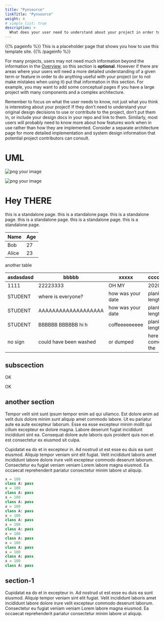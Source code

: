 ```yaml
---
title: "Pynsource"
linkTitle: "Pynsource"
weight: 4
# simple_list: true
description: >
  What does your user need to understand about your project in order to use it - or potentially contribute to it? 
---
```


{{% pageinfo %}}
This is a placeholder page that shows you how to use this template site.
{{% /pageinfo %}}

For many projects, users may not need much information beyond the information in the [Overview](/docs/overview/), so this section is **optional**. However if there are areas where your users will need a more detailed understanding of a given term or feature in order to do anything useful with your project (or to not make mistakes when using it) put that information in this section. For example, you may want to add some conceptual pages if you have a large project with many components and a complex architecture.

Remember to focus on what the user needs to know, not just what you think is interesting about your project! If they don’t need to understand your original design decisions to use or contribute to the project, don’t put them in, or include your design docs in your repo and link to them. Similarly, most users will probably need to know more about how features work when in use rather than how they are implemented. Consider a separate architecture page for more detailed implementation and system design information that potential project contributors can consult.

# UML

![png your image](/images/uml/fred-uml.png)

![png your image](/blog/images/fred.png)



# Hey THERE

this is a standalone page.
this is a standalone page.
this is a standalone page.
this is a standalone page.
this is a standalone page.
this is a standalone page.

Name    | Age
--------|------
Bob     | 27
Alice   | 23

another table

| asdasdasd | bbbbb                   | xxxxx             | ccccc         | dddd            |
|-----------|-------------------------|-------------------|---------------|-----------------|
| 1111      | 22223333                | OH MY             | 2020          | 2020            |
| STUDENT   | where is everyone?      | how was your date | plank length  | student hangout |
| STUDENT   | AAAAAAAAAAAAAAAAAAA     | how was your date | plank length  | student hangout |
| STUDENT   | BBBBBB BBBBBB  hi h     | coffeeeeeeeee     | plank length  | student hangout |
| no sign   | could have been washed  | or dumped         | here come the | CAVALRY         |


## subscection

OK

OK

## another section

Tempor velit sint sunt ipsum tempor enim ad qui ullamco. Est dolore anim ad velit duis dolore minim sunt aliquip amet commodo labore. Ut eu pariatur aute ea aute excepteur laborum. Esse ea esse excepteur minim mollit qui cillum excepteur ex dolore magna. Labore deserunt fugiat incididunt incididunt sint ea. Consequat dolore aute laboris quis proident quis non et est consectetur ex eiusmod sit culpa.

Cupidatat ea do et in excepteur in. Ad nostrud ut est esse eu duis ea sunt eiusmod. Aliquip tempor veniam sint elit fugiat. Velit incididunt laboris amet incididunt labore dolore irure velit excepteur commodo deserunt laborum. Consectetur eu fugiat veniam veniam Lorem labore magna eiusmod. Ea occaecat reprehenderit pariatur consectetur minim labore ut aliquip.

```python
x = 100
class A: pass
x = 100
class A: pass
x = 100
class A: pass
x = 100
class A: pass
x = 100
class A: pass
x = 100
class A: pass
x = 100
class A: pass
x = 100
class A: pass
x = 100
class A: pass
x = 100
class A: pass
```

## section-1

Cupidatat ea do et in excepteur in. Ad nostrud ut est esse eu duis ea sunt eiusmod. Aliquip tempor veniam sint elit fugiat. Velit incididunt laboris amet incididunt labore dolore irure velit excepteur commodo deserunt laborum. Consectetur eu fugiat veniam veniam Lorem labore magna eiusmod. Ea occaecat reprehenderit pariatur consectetur minim labore ut aliquip.


